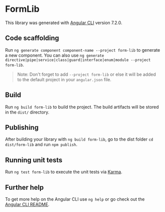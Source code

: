 # FormLib

This library was generated with [Angular CLI](https://github.com/angular/angular-cli) version 7.2.0.

## Code scaffolding

Run `ng generate component component-name --project form-lib` to generate a new component. You can also use `ng generate directive|pipe|service|class|guard|interface|enum|module --project form-lib`.
> Note: Don't forget to add `--project form-lib` or else it will be added to the default project in your `angular.json` file. 

## Build

Run `ng build form-lib` to build the project. The build artifacts will be stored in the `dist/` directory.

## Publishing

After building your library with `ng build form-lib`, go to the dist folder `cd dist/form-lib` and run `npm publish`.

## Running unit tests

Run `ng test form-lib` to execute the unit tests via [Karma](https://karma-runner.github.io).

## Further help

To get more help on the Angular CLI use `ng help` or go check out the [Angular CLI README](https://github.com/angular/angular-cli/blob/master/README.md).
